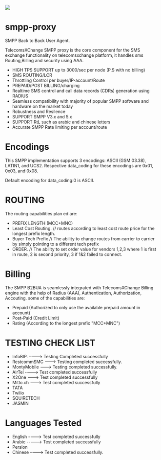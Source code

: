 ![](https://user-images.githubusercontent.com/26701933/54167718-c5161f80-4473-11e9-82cc-f6ff64227d8e.png)


# smpp-proxy
SMPP Back to Back User Agent.

TelecomsXChange SMPP proxy is the core component for the SMS exchange functionality on telecomsxchange platform, it handles sms Routing,Billing and security using AAA.

- HIGH TPS SUPPORT up to 3000/sec per node (P.S with no billing)
- SMS ROUTING/LCR
- Throttling Control per buyer/IP-account/Route
- PREPAID/POST BILLING/charging
- Realtime SMS control and call data records (CDRs) generation using RADIUS
- Seamless compatibility with majority of popular SMPP software and hardware on the market today
- Robustness and Resilence
- SUPPORT SMPP V3.x and 5.x
- SUPPORT RtL such as arabic and chinese letters
- Accurate SMPP Rate limiting per account/route

# Encodings 

This SMPP implementation supports 3 encodings: ASCII (GSM 03.38), LATIN1, and UCS2. Respective data_coding for these encodings are 0x01, 0x03, and 0x08.

Default encoding for data_coding:0 is ASCII. 


# ROUTING

The routing capabilities plan ed are: 

- PREFIX LENGTH (MCC+MNC)
- Least Cost Routing. // routes according to least cost route price for the longest prefix length.
- Buyer Tech Prefix // The ability to change routes from carrier to carrier by simply pointing to a different tech prefix
- ORDER. // The ability to set order value for vendors 1,2,3 where 1 is first in route, 2 is second priority, 3 if 1&2 failed to connect.

# Billing

The SMPP B2BUA is seamlessly integrated with TelecomsXChange Billing engine with the help of Radius (AAA), Authentication, Authorization, Accouting. some of the capabilities are:

- Prepaid (Authorized to only use the available prepaid amount in account)
- Post-Paid (Credit Limit)
- Rating (According to the longest prefix "MCC+MNC")


# TESTING CHECK LIST

- InfoBIP. ----> Testing Completed successfully
- RestcommSMC ---> Testing completed successfully.
- MontyMobile ---> Testing completed successfully.
- AirTel  ----> Test completed successfully
- X2One ---> Test completed successfully
- Mitto.ch ---> Test completed successfully
- TATA 
- Twilio 
- SQUIRETECH
- JASMIN

# Languages Tested

- English ----> Test completed successfully  
- Arabic -----> Test completed successfully 
- Persion
- Chinese ----> Test completed successfully.


